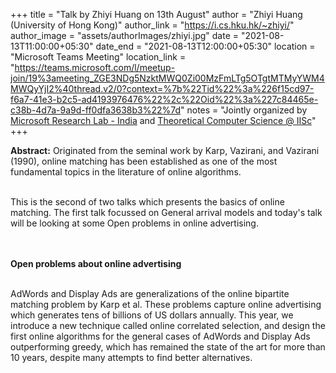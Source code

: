 +++
title = "Talk by Zhiyi Huang on  13th August"
author = "Zhiyi Huang (University of Hong Kong)"
author_link = "https://i.cs.hku.hk/~zhiyi/"
author_image = "assets/authorImages/zhiyi.jpg"
date = "2021-08-13T11:00:00+05:30"
date_end = "2021-08-13T12:00:00+05:30"
location = "Microsoft Teams Meeting"
location_link = "https://teams.microsoft.com/l/meetup-join/19%3ameeting_ZGE3NDg5NzktMWQ0Zi00MzFmLTg5OTgtMTMyYWM4MWQyYjI2%40thread.v2/0?context=%7b%22Tid%22%3a%226f15cd97-f6a7-41e3-b2c5-ad4193976476%22%2c%22Oid%22%3a%227c84465e-c38b-4d7a-9a9d-ff0dfa3638b3%22%7d"
notes = "Jointly organized by <a href = "https://www.microsoft.com/en-us/research/lab/microsoft-research-india/" target= "_blank">Microsoft Research Lab - India</a> and <a href='https://www.csa.iisc.ac.in/theoretical-computer-science/' target= "_blank">Theoretical Computer Science @ IISc</a>"
+++

<b>Abstract:</b> Originated from the seminal work by Karp, Vazirani, and Vazirani
(1990), online matching has been established as one of the most
fundamental topics in the literature of online algorithms.
<br><br>

This is the second of two talks which presents the basics of online matching.
The first talk focussed on General arrival models and
today's talk will be looking at some Open problems in online advertising.

<br><br>
<b>Open problems about online advertising</b>
<br><br>

AdWords and Display Ads are
generalizations of the online bipartite matching problem by Karp et
al. These problems capture online advertising which generates tens of
billions of US dollars annually. This year, we introduce a new
technique called online correlated selection, and design the first
online algorithms for the general cases of AdWords and Display Ads
outperforming greedy, which has remained the state of the art for more
than 10 years, despite many attempts to find better alternatives.